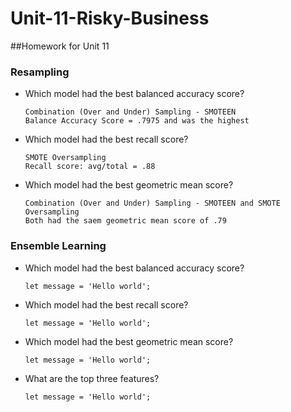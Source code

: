 # Unit-11-Risky-Business
##Homework for Unit 11

### Resampling
  * Which model had the best balanced accuracy score?
    ```
    Combination (Over and Under) Sampling - SMOTEEN
    Balance Accuracy Score = .7975 and was the highest
    ```

  * Which model had the best recall score?
    ```
    SMOTE Oversampling
    Recall score: avg/total = .88
    ```
  * Which model had the best geometric mean score?
    ```
    Combination (Over and Under) Sampling - SMOTEEN and SMOTE Oversampling
    Both had the saem geometric mean score of .79
    ```  


### Ensemble Learning
 * Which model had the best balanced accuracy score?
   ```
   let message = 'Hello world';
   ```
 * Which model had the best recall score?
   ```
   let message = 'Hello world';
   ```
 * Which model had the best geometric mean score?
   ```
   let message = 'Hello world';
   ```
 * What are the top three features?
   ```
   let message = 'Hello world';
   ```
